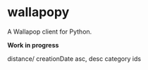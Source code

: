 # wallapopy
A Wallapop client for Python.

**Work in progress**

distance/ creationDate
asc, desc
category ids

